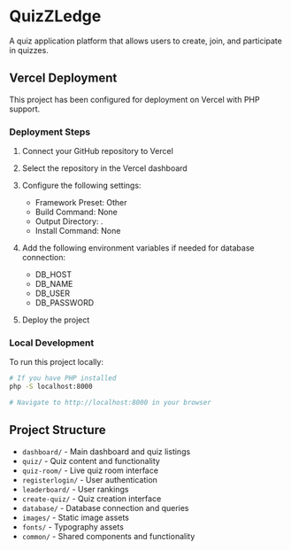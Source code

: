 # QuizZLedge

A quiz application platform that allows users to create, join, and participate in quizzes.

## Vercel Deployment

This project has been configured for deployment on Vercel with PHP support.

### Deployment Steps

1. Connect your GitHub repository to Vercel
2. Select the repository in the Vercel dashboard
3. Configure the following settings:
   - Framework Preset: Other
   - Build Command: None
   - Output Directory: .
   - Install Command: None

4. Add the following environment variables if needed for database connection:
   - DB_HOST
   - DB_NAME
   - DB_USER
   - DB_PASSWORD

5. Deploy the project

### Local Development

To run this project locally:

```bash
# If you have PHP installed
php -S localhost:8000

# Navigate to http://localhost:8000 in your browser
```

## Project Structure

- `dashboard/` - Main dashboard and quiz listings
- `quiz/` - Quiz content and functionality
- `quiz-room/` - Live quiz room interface
- `registerlogin/` - User authentication
- `leaderboard/` - User rankings
- `create-quiz/` - Quiz creation interface
- `database/` - Database connection and queries
- `images/` - Static image assets
- `fonts/` - Typography assets
- `common/` - Shared components and functionality 